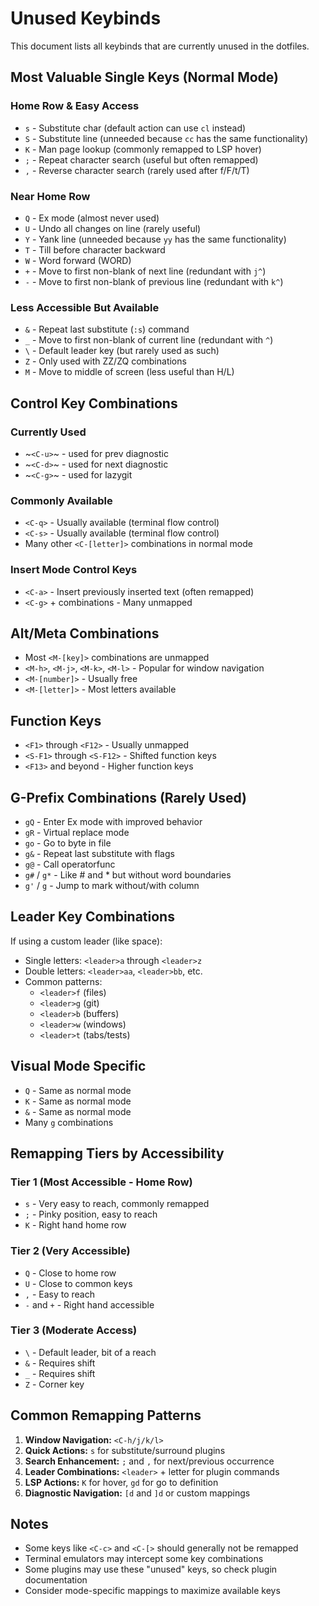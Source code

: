 # Unused Keybinds

This document lists all keybinds that are currently unused in the dotfiles.

## Most Valuable Single Keys (Normal Mode)

### Home Row & Easy Access
- `s` - Substitute char (default action can use `cl` instead)
- `S` - Substitute line (unneeded because `cc` has the same functionality)
- `K` - Man page lookup (commonly remapped to LSP hover)
- `;` - Repeat character search (useful but often remapped)
- `,` - Reverse character search (rarely used after f/F/t/T)

### Near Home Row
- `Q` - Ex mode (almost never used)
- `U` - Undo all changes on line (rarely useful)
- `Y` - Yank line (unneeded because `yy` has the same functionality)
- `T` - Till before character backward
- `W` - Word forward (WORD)
- `+` - Move to first non-blank of next line (redundant with `j^`)
- `-` - Move to first non-blank of previous line (redundant with `k^`)

### Less Accessible But Available
- `&` - Repeat last substitute (`:s`) command
- `_` - Move to first non-blank of current line (redundant with `^`)
- `\` - Default leader key (but rarely used as such)
- `Z` - Only used with ZZ/ZQ combinations
- `M` - Move to middle of screen (less useful than H/L)

## Control Key Combinations

### Currently Used
- ~`<C-u>`~ - used for prev diagnostic
- ~`<C-d>`~ - used for next diagnostic
- ~`<C-g>`~ - used for lazygit

### Commonly Available
- `<C-q>` - Usually available (terminal flow control)
- `<C-s>` - Usually available (terminal flow control)
- Many other `<C-[letter]>` combinations in normal mode

### Insert Mode Control Keys
- `<C-a>` - Insert previously inserted text (often remapped)
- `<C-g>` + combinations - Many unmapped

## Alt/Meta Combinations
- Most `<M-[key]>` combinations are unmapped
- `<M-h>`, `<M-j>`, `<M-k>`, `<M-l>` - Popular for window navigation
- `<M-[number]>` - Usually free
- `<M-[letter]>` - Most letters available

## Function Keys
- `<F1>` through `<F12>` - Usually unmapped
- `<S-F1>` through `<S-F12>` - Shifted function keys
- `<F13>` and beyond - Higher function keys

## G-Prefix Combinations (Rarely Used)
- `gQ` - Enter Ex mode with improved behavior
- `gR` - Virtual replace mode
- `go` - Go to byte in file
- `g&` - Repeat last substitute with flags
- `g@` - Call operatorfunc
- `g#` / `g*` - Like # and * but without word boundaries
- `g'` / `g`  - Jump to mark without/with column

## Leader Key Combinations
If using a custom leader (like space):
- Single letters: `<leader>a` through `<leader>z`
- Double letters: `<leader>aa`, `<leader>bb`, etc.
- Common patterns: 
  - `<leader>f` (files)
  - `<leader>g` (git)
  - `<leader>b` (buffers)
  - `<leader>w` (windows)
  - `<leader>t` (tabs/tests)

## Visual Mode Specific
- `Q` - Same as normal mode
- `K` - Same as normal mode
- `&` - Same as normal mode
- Many `g` combinations

## Remapping Tiers by Accessibility

### Tier 1 (Most Accessible - Home Row)
- `s` - Very easy to reach, commonly remapped
- `;` - Pinky position, easy to reach
- `K` - Right hand home row

### Tier 2 (Very Accessible)
- `Q` - Close to home row
- `U` - Close to common keys
- `,` - Easy to reach
- `-` and `+` - Right hand accessible

### Tier 3 (Moderate Access)
- `\` - Default leader, bit of a reach
- `&` - Requires shift
- `_` - Requires shift
- `Z` - Corner key

## Common Remapping Patterns

1. **Window Navigation:** `<C-h/j/k/l>`
2. **Quick Actions:** `s` for substitute/surround plugins
3. **Search Enhancement:** `;` and `,` for next/previous occurrence
4. **Leader Combinations:** `<leader>` + letter for plugin commands
5. **LSP Actions:** `K` for hover, `gd` for go to definition
6. **Diagnostic Navigation:** `[d` and `]d` or custom mappings

## Notes
- Some keys like `<C-c>` and `<C-[>` should generally not be remapped
- Terminal emulators may intercept some key combinations
- Some plugins may use these "unused" keys, so check plugin documentation
- Consider mode-specific mappings to maximize available keys
